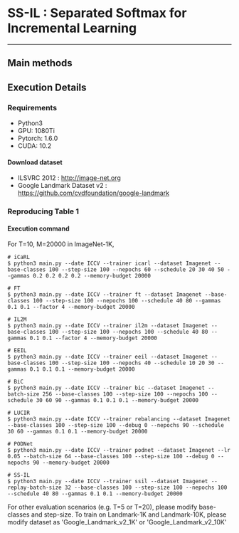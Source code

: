 # SS-IL : Separated Softmax for Incremental Learning

------


## **Main methods**

## **Execution Details**

### Requirements

- Python3
- GPU: 1080Ti
- Pytorch: 1.6.0
- CUDA: 10.2

#### Download dataset
- ILSVRC 2012 : <http://image-net.org>
- Google Landmark Dataset v2 : <https://github.com/cvdfoundation/google-landmark>


### Reproducing Table 1


#### Execution command

For T=10, M=20000 in ImageNet-1K,

```
# iCaRL
$ python3 main.py --date ICCV --trainer icarl --dataset Imagenet --base-classes 100 --step-size 100 --nepochs 60 --schedule 20 30 40 50 --gammas 0.2 0.2 0.2 0.2 --memory-budget 20000

# FT
$ python3 main.py --date ICCV --trainer ft --dataset Imagenet --base-classes 100 --step-size 100 --nepochs 100 --schedule 40 80 --gammas 0.1 0.1 --factor 4 --memory-budget 20000

# IL2M
$ python3 main.py --date ICCV --trainer il2m --dataset Imagenet --base-classes 100 --step-size 100 --nepochs 100 --schedule 40 80 --gammas 0.1 0.1 --factor 4 --memory-budget 20000

# EEIL
$ python3 main.py --date ICCV --trainer eeil --dataset Imagenet --base-classes 100 --step-size 100 --nepochs 40 --schedule 10 20 30 --gammas 0.1 0.1 0.1 --memory-budget 20000

# BiC
$ python3 main.py --date ICCV --trainer bic --dataset Imagenet --batch-size 256 --base-classes 100 --step-size 100 --nepochs 100 --schedule 30 60 90 --gammas 0.1 0.1 0.1 --memory-budget 20000

# LUCIR
$ python3 main.py --date ICCV --trainer rebalancing --dataset Imagenet --base-classes 100 --step-size 100 --debug 0 --nepochs 90 --schedule 30 60 --gammas 0.1 0.1 --memory-budget 20000

# PODNet
$ python3 main.py --date ICCV --trainer podnet --dataset Imagenet --lr 0.05 --batch-size 64 --base-classes 100 --step-size 100 --debug 0 --nepochs 90 --memory-budget 20000

# SS-IL
$ python3 main.py --date ICCV --trainer ssil --dataset Imagenet --replay-batch-size 32 --base-classes 100 --step-size 100 --nepochs 100 --schedule 40 80 --gammas 0.1 0.1 --memory-budget 20000

```

For other evaluation scenarios (e.g. T=5 or T=20), please modify base-classes and step-size.
To train on Landmark-1K and Landmark-10K, please modify dataset as 'Google_Landmark_v2_1K' or 'Google_Landmark_v2_10K'

